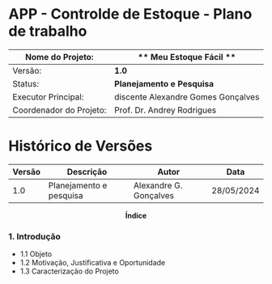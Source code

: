 # APP - Controlde de Estoque - Plano de trabalho

| Nome do Projeto:        | ** Meu Estoque Fácil **            |
| ----------------------- | ---------------------------------- |
| Versão:                 | **1.0**                            |
| Status:                 | **Planejamento e Pesquisa**        |
| Executor Principal:     | discente Alexandre Gomes Gonçalves |
| Coordenador do Projeto: | Prof. Dr. Andrey Rodrigues         |

# Histórico de Versões
| Versão | Descrição | Autor | Data |
| --- | --- | --- | --- |
| 1.0 | Planejamento e pesquisa | Alexandre G. Gonçalves | 28/05/2024 |

<p align="center"><b>Índice</b></p>

### 1. Introdução
  - 1.1 Objeto
  - 1.2 Motivação, Justificativa e Oportunidade
  - 1.3 Caracterização do Projeto
